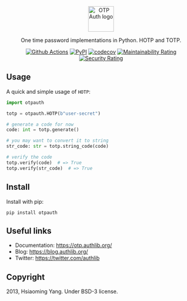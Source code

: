 <div align="center">

<picture>
  <source media="(prefers-color-scheme: dark)" srcset="docs/_static/dark-logo.svg">
  <img alt="OTP Auth logo" src="docs/_static/light-logo.svg" height="68">
</picture>

One time password implementations in Python. HOTP and TOTP.

[![Github Actions](https://github.com/authlib/otpauth/actions/workflows/tests.yml/badge.svg)](https://github.com/authlib/otpauth/actions/workflows/tests.yml)
[![PyPI](https://badgen.net/pypi/v/otpauth)](https://pypi.org/project/otpauth)
[![codecov](https://codecov.io/gh/authlib/otpauth/branch/main/graph/badge.svg?token=pWQIlZ9Ir4)](https://codecov.io/gh/authlib/otpauth)
[![Maintainability Rating](https://sonarcloud.io/api/project_badges/measure?project=authlib_otpauth&metric=sqale_rating)](https://sonarcloud.io/summary/new_code?id=authlib_otpauth)
[![Security Rating](https://sonarcloud.io/api/project_badges/measure?project=authlib_otpauth&metric=security_rating)](https://sonarcloud.io/summary/new_code?id=authlib_otpauth)

</div>

## Usage

A quick and simple usage of ``HOTP``:

```python
import otpauth

totp = otpauth.HOTP(b"user-secret")

# generate a code for now
code: int = totp.generate()

# you may want to convert it to string
str_code: str = totp.string_code(code)

# verify the code
totp.verify(code)  # => True
totp.verify(str_code)  # => True
```

## Install

Install with pip:

```shell
pip install otpauth
```

## Useful links

- Documentation: https://otp.authlib.org/
- Blog: https://blog.authlib.org/
- Twitter: https://twitter.com/authlib

## Copyright

2013, Hsiaoming Yang. Under BSD-3 license.
